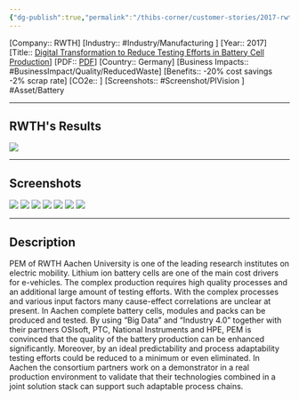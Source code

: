 ```yaml
---
{"dg-publish":true,"permalink":"/thibs-corner/customer-stories/2017-rwth-digital-transformation-to-reduce-testing-efforts-in-battery-cell-production/"}
---
```


[Company:: RWTH]
[Industry:: #Industry/Manufacturing ]
[Year:: 2017]
[Title:: [Digital Transformation to Reduce Testing Efforts in Battery Cell Production](https://resources.osisoft.com/presentations/digital-transformation-to-reduce-testing-efforts-in-battery-cell-production/)]
[PDF:: [PDF](https://cdn.osisoft.com/osi/presentations/2017-uc-emea-london/UC17EU-D2TR03-RWTHAachenU-Lienemann-DigitalTransformReduceTestingBatteryCell.pdf)]
[Country:: Germany]
[Business Impacts:: #BusinessImpact/Quality/ReducedWaste]
[Benefits:: -20% cost savings -2% scrap rate]
[CO2e:: ]
[Screenshots:: #Screenshot/PIVision ] 
#Asset/Battery 

---
## RWTH's Results
![](https://i.imgur.com/hQOqrCw.png)

---
## Screenshots
![](https://i.imgur.com/cyRI6ey.png)
![](https://i.imgur.com/CzH3ONM.png)
![](https://i.imgur.com/vUVhC7N.png)
![](https://i.imgur.com/M7DKRLW.png)
![](https://i.imgur.com/FF1Emx8.png)
![](https://i.imgur.com/B9B0ZsW.png)
![](https://i.imgur.com/CZ2mnhA.png)

---
## Description
PEM of RWTH Aachen University is one of the leading research institutes on electric mobility. Lithium ion battery cells are one of the main cost drivers for e-vehicles. The complex production requires high quality processes and an additional large amount of testing efforts. With the complex processes and various input factors many cause-effect correlations are unclear at present. In Aachen complete battery cells, modules and packs can be produced and tested. By using “Big Data” and “Industry 4.0” together with their partners OSIsoft, PTC, National Instruments and HPE, PEM is convinced that the quality of the battery production can be enhanced significantly. Moreover, by an ideal predictability and process adaptability testing efforts could be reduced to a minimum or even eliminated. In Aachen the consortium partners work on a demonstrator in a real production environment to validate that their technologies combined in a joint solution stack can support such adaptable process chains.